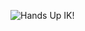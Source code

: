 ![Hands Up IK!](https://user-images.githubusercontent.com/90235641/205505707-c6171250-b294-4c5b-add8-43fb5cd80e5a.png)
